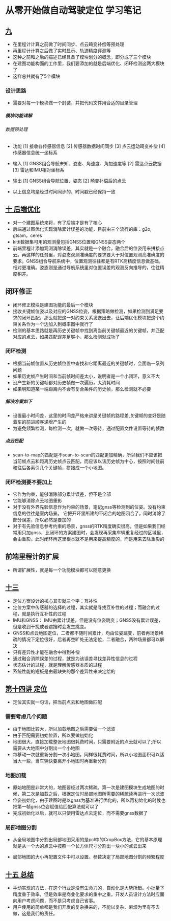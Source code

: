 # 从零开始做自动驾驶定位  学习笔记

##  [九](https://zhuanlan.zhihu.com/p/110040883)

* 在里程计计算之前做了时间同步、点云畸变补偿等预处理
* 再里程计计算之后做了实时显示、轨迹精度评测等
* 这种之前和之后的描述已经具备了模块划分的概念，即分成了三个模块
* 在建图功能构面的工作里，我们要添加的就是后端优化、闭环检测这两大模块了
* 这样总共就有了5个模块

### 设计思路

* 需要对每一个模块做一个封装，并把代码文件用合适的目录管理

##### 模块功能详解

###### 数据预处理

* 功能
    [1] 接收各传感器信息
    [2] 传感器数据时间同步
    [3] 点云运动畸变补偿
    [4] 传感器信息统一坐标系
* 输入
    [1] GNSS组合导航未知、姿态、角速度、角加速度等
    [2] 雷达点云数据
    [3] 雷达和IMU相对坐标系
* 输出
    [1] GNSS组合导航位置、姿态
    [2] 畸变补偿后的点云

* 以上信息均是经过时间同步的，时间戳已经保持一致

## [十 后端优化 ](https://zhuanlan.zhihu.com/p/110236521)

* 对一个建图系统来将，有了后端才是有了核心
* 后端通过图优化实现消除累计误差的功能，目前由三个流行的库：g2o, gtsam，ceres
* kitti数据集可用的观测量包括GNSS位置和GNSS姿态两个
* 前端里程计添加观测消除误差，其实就是一个融合，融合后的位姿用来拼接点云。再这样的任务里，对姿态观测准确度的要求要大于对位置观测亮准确度的要求。GNSS组合导航系统中，位置观测往往都是有RTK高精度信息做基础，相对更准确。姿态则是通过导航系统里对位置误差的观测反向推导的，往往精度稍差。

## 闭环修正

* 闭环修正模块是建图功能的最后一个模块
* 接收关键帧位姿以及对应的GNSS位姿，根据策略做检测，如果检测到满足要求的闭环匹配，那么就把这一对约束关系发送出去，让后端优化模块把这个约束关系作为一个边加入到概率图中就行了
* 检测的基本思路就是再历史关键帧中找到离当前关键帧最近的关键帧，并匹配对应的点云，如果匹配误差足够小，那么检测就成功了

###  闭环检测
* 根据当前帧位置从历史帧位置中查找和它距离最近的关键帧时，会面临一系列问题
* 如果历史帧产生时间和当前帧时间差太小，说明者是一个小闭环，意义不大
* 没产生新的关键帧都对历史帧做一次遍历，太消耗时间
* 如果明知道某一端距离内不会有复合条件的历史帧，那么检测就不必要

##### 解决方案如下

* 设置最小时间差，这里的时间差严格来讲是关键帧的路程差,关键帧的变好是随着车的前进顺序递增产生的
* 为避免频繁检测，每检测一次，就做一次等待，通过配置文件设置等待的帧数

##### 点云匹配

* scan-to-map的匹配是不scan-to-scan的匹配更加精确，所以我们不应该把当前帧点云和距离历史帧点云匹配，而应该以该历史帧为中心，按照时间往前和往后各索引几个关键帧，拼接成一个小地图。

### 闭环检测要不要加上

* 它作为约束，能够消除部分累计误差，但不是全部
* 它能够消除点云地图重影
* 对于没有外界先验信息作为约束的场景，笔记gnss等检测到的位姿。没有约束信息的往往是室内场景。 它把开环里所建的不闭合的地图闭合了，同时消除了部分误差，所以必然是要加的
* 对于有先验信息参考约束的场景，gnss的RTK精度确实很高，但是如果我们经常用只加gnss，比闭环的方案建图时，会发现再采集车辆重复经过的区域里，会由重影。此时闭环再这里根本就不是用来提高精度的，而是用来去除重影的


##  前端里程计的扩展
* 所谓扩展性，就是每一个功能模块都可以随意更换

## [十三](https://zhuanlan.zhihu.com/p/110714776)

* 定位方案设计的核心其实就三个字：互补性
* 定位方案中传感器的选择的过程，其实就是寻找互补性的过程；而融合的过程，就是执行互补性的过程
* IMU和GNSS： IMU由累计误差，但是没有位姿跳变；GNSS没有累计误差，但是收到干扰或者遮挡时会发生跳变。
* GNSS和点云地图定位，二者都不随时间累计，均由位姿跳变，前者再场景稀疏的情况下定位很好，后者再空旷处无法定位，二者融合，两种场景都可以解决
* 只有差异性才能在融合中得到补偿
* 通过融合消除误差的过程，就是为该误差寻找差异性信息的过程
* 状态估计的过程，就是理解传感器本质的过程
* 系统性能的短板是由最缺失的那个差异性来决定给的

## [第十四讲 定位](https://zhuanlan.zhihu.com/p/111099844)

* 定位其实就一句话，把当前点云和地图做匹配

### 需要考虑几个问题

* 由于地图比较大，所以加载地图之后需要做一个滤波
* 由于匹配需要初始位置，所以要做初始化
* 地图很大，直接加载整张地图很耗费时间，只需要附近的点云就可以了;所以需要从大地图中分割出一个小地图
* 每移动一次就重新分割一次小地图，同样很耗费时间，所以小地图面积可以适当大一些，当车辆快要离开小地图时再重新分割

### 地图加载

* 原始地图是非常大的，地图要经过两次稀疏。第一次是建图模块生成地图的时候，第二次是加载之后，根据定位时局部地图所需要的稀疏读再进行一次滤波
* 位姿初始化，由于建图时是以gnss为基准进行优化的，所以再初始化的时候也把第一帧gnss位姿赋值给匹配算法就可以了
* 完成初始化以后，就可以只使用雷达点云定位，而不需要gnss数据了

### 局部地图分割

* 从全局地图中分割出局部地图采用的是pcl中的CropBox方法，它的基本原理就是从一个大的点云中按照一个长方体尺寸分割出一块小的点云出来

* 局部地图的大小再配置文件中可以设置。参数决定了局部地图分割的频繁程度

## [十五 总结](https://zhuanlan.zhihu.com/p/111123393)

* 手动实现的方法，在这个行业是没有生命力的，自动化是大势所趋。小批量下精度重于效率，但是效率是商业化要求的重中之重。开发人员设计方法时应面向用户考虑问题，而不是只考虑自己省事。
* 用户使用的简单都是我们开发的复杂换来的，不能以复杂、麻烦为里有不去做，这是我们的责任。

